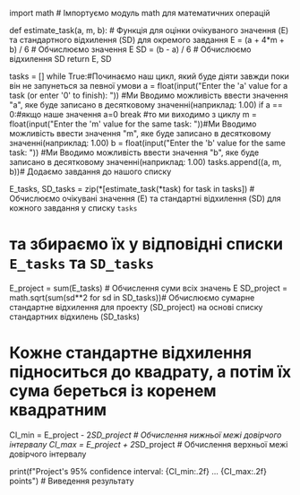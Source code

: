 import math # Імпортуємо модуль math для математичних операцій

def estimate_task(a, m, b):  # Функція для оцінки очікуваного значення (E) та стандартного відхилення (SD) для окремого завдання
    E = (a + 4*m + b) / 6  # Обчислюємо значення E
    SD = (b - a) / 6 # Обчислюємо відхилення SD
    return E, SD

tasks = []
while True:#Починаємо наш цикл, який буде діяти завжди поки він не запунеться за певної умови
    a = float(input("Enter the 'a' value for a task (or enter '0' to finish): "))  #Ми Вводимо можливість ввести значення "a", яке буде записано в десятковому значенні(наприклад: 1.00)
    if a == 0:#якщо наше значення а=0
        break #то ми виходимо з циклу
    m = float(input("Enter the 'm' value for the same task: "))#Ми Вводимо можливість ввести значення "m", яке буде записано в десятковому значенні(наприклад: 1.00)
    b = float(input("Enter the 'b' value for the same task: ")) #Ми Вводимо можливість ввести значення "b", яке буде записано в десятковому значенні(наприклад: 1.00)
    tasks.append((a, m, b))# Додаємо завдання до нашого списку

E_tasks, SD_tasks = zip(*[estimate_task(*task) for task in tasks]) # Обчислюємо очікувані значення (E) та стандартні відхилення (SD) для кожного завдання у списку `tasks`
# та збираємо їх у відповідні списки `E_tasks` та `SD_tasks`

E_project = sum(E_tasks) # Обчислення суми всіх значень E
SD_project = math.sqrt(sum(sd**2 for sd in SD_tasks))# Обчислюємо сумарне стандартне відхилення для проекту (SD_project) на основі списку стандартних відхилень (SD_tasks)
# Кожне стандартне відхилення підноситься до квадрату, а потім їх сума береться із коренем квадратним

CI_min = E_project - 2*SD_project # Обчислення нижньої межі довірчого інтервалу
CI_max = E_project + 2*SD_project # Обчислення верхньої межі довірчого інтервалу

print(f"Project's 95% confidence interval: {CI_min:.2f} ... {CI_max:.2f} points") # Виведення результату


